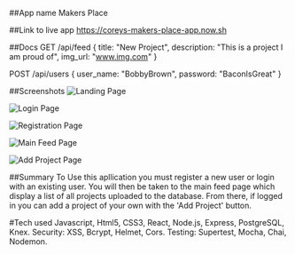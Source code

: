 ##App name 
Makers Place


##Link to live app 
https://coreys-makers-place-app.now.sh


##Docs 
GET /api/feed 
{
  title: "New Project",
  description: "This is a project I am proud of",
  img_url: "www.img.com"
}

POST /api/users
{
  user_name: "BobbyBrown",
  password: "BaconIsGreat"
}


##Screenshots
![Landing Page](https://i.imgur.com/JO92kSz.png)

![Login Page](blob:https://imgur.com/a7ea1a3d-ce6c-4c7d-96f3-e981bf8969c0)

![Registration Page](https://i.imgur.com/I66J433.png)

![Main Feed Page](https://i.imgur.com/08WkaME.png)

![Add Project Page](blob:https://imgur.com/44ae84f9-ff7f-4eda-ac46-49396e2495ff)


##Summary 
To Use this apllication you must register a new user or login with an existing user. You will then be taken to the main feed page which display a list of all projects uploaded to the database. From there, if logged in you can add a project of your own with the 'Add Project' button.


#Tech used 
Javascript, Html5, CSS3, React, Node.js, Express, PostgreSQL, Knex.
  Security: XSS, Bcrypt, Helmet, Cors.
  Testing: Supertest, Mocha, Chai, Nodemon. 